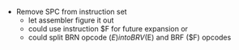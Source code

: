 <!-- ====|=========|=========|=========|=========|=========|======== -->
- Remove SPC from instruction set
    - let assembler figure it out
    - could use instruction $F for future expansion or
    - could split BRN opcode ($E) into BRV ($E) and BRF ($F) opcodes
